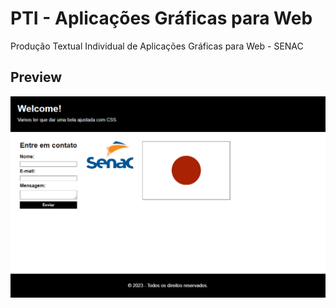 # PTI - Aplicações Gráficas para Web

Produção Textual Individual de Aplicações Gráficas para Web - SENAC

## Preview

![Logo](/img/preview.png)
